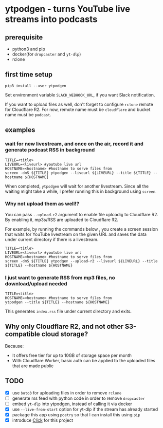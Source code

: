 # ytpodgen - turns YouTube live streams into podcasts

## prerequisite
- python3 and pip
- docker(for `dropcaster` and `yt-dlp`)
- rclone

## first time setup
```
pip3 install --user ytpodgen
```

Set environment variable `SLACK_WEBHOOK_URL`, if you want Slack notification.

If you want to upload files as well, don't forget to configure `rclone` remote for Cloudflare R2. For now, remote name must be `cloudflare` and bucket name must be `podcast`.

## examples
### wait for new livestream, and once on the air, record it and generate podcast RSS in background
```
TITLE=<title>
LIVEURL=<liveurl> #youtube live url
HOSTNAME=<hostname> #hostname to serve files from
screen -dmS ${TITLE} ytpodgen --liveurl ${LIVEURL} --title ${TITLE} --hostname ${HOSTNAME}
```

When completed, `ytpodgen` will wait for another livestream. Since all the waiting might take a while, I prefer running this in background using `screen`.

### Why not upload them as well!?
You can pass `--upload-r2` argument to enable file uploadig to Cloudflare R2. By enabling it, mp3s/RSS are uploaded to Cloudflare R2.

For example, by running the commands below , you create a screen session that waits for YouTube livestream on the given URL and saves the data under current directory if there is a livestream.

```
TITLE=<title>
LIVEURL=<liveurl> #youtube live url
HOSTNAME=<hostname> #hostname to serve files from
screen -dmS ${TITLE} ytpodgen --upload-r2 --liveurl ${LIVEURL} --title ${TITLE} --hostname ${HOSTNAME}
```

### I just want to generate RSS from mp3 files, no download/upload needed
```
TITLE=<title>
HOSTNAME=<hostname> #hostname to serve files from
ytpodgen --title ${TITLE} --hostname ${HOSTNAME}
```

This generates `index.rss` file under current directory and exits.

## Why only Cloudflare R2, and not other S3-compatible cloud storage?
Because:

- It offers free tier for up to 10GB of storage space per month
- With Cloudflare Worker, basic auth can be applied to the uploaded files that are made public


## TODO
- [x] use `boto3` for uploading files in order to remove `rclone`
- [ ] generate rss feed with python code in order to remove `dropcaster`
- [ ] embed `yt-dlp` into ytpodgen, instead of calling it via docker
- [x] use `--live-from-start` option for yt-dlp if the stream has already started
- [x] package this app using `poetry` so that I can install this using `pip`
- [x] introduce [Click](https://click.palletsprojects.com/en/8.0.x/) for this project
